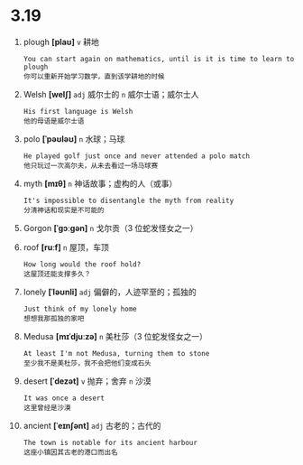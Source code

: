 # 3.19







1. plough **[plaʊ]** `v` 耕地
    ```
    You can start again on mathematics, until is it is time to learn to plough
    你可以重新开始学习数学，直到该学耕地的时候
    ```

2. Welsh **[welʃ]** `adj` 威尔士的 `n` 威尔士语；威尔士人
    ```
    His first language is Welsh
    他的母语是威尔士语
    ```

3. polo **[ˈpəʊləʊ]** `n` 水球；马球
    ```
    He played golf just once and never attended a polo match
    他只玩过一次高尔夫，从未去看过一场马球赛
    ```

4. myth **[mɪθ]** `n` 神话故事；虚构的人（或事）
    ```
    It's impossible to disentangle the myth from reality
    分清神话和现实是不可能的
    ```

5. Gorgon **[ˈɡɔːɡən]** `n` 戈尔贡（3 位蛇发怪女之一）

6. roof **[ruːf]** `n` 屋顶，车顶
    ```
    How long would the roof hold?
    这屋顶还能支撑多久？
    ```

7. lonely **[ˈləʊnli]** `adj` 偏僻的，人迹罕至的；孤独的
    ```
    Just think of my lonely home
    想想我那孤独的家吧
    ```

8. Medusa **[mɪˈdjuːzə]** `n` 美杜莎（3 位蛇发怪女之一）
    ```
    At least I'm not Medusa, turning them to stone
    至少我不是美杜莎，我不会把他们变成石头
    ```

9. desert **[ˈdezət]** `v` 抛弃；舍弃 `n` 沙漠
    ```
    It was once a desert
    这里曾经是沙漠
    ```

10. ancient **[ˈeɪnʃənt]** `adj` 古老的；古代的
    ```
    The town is notable for its ancient harbour
    这座小镇因其古老的港口而出名
    ```
